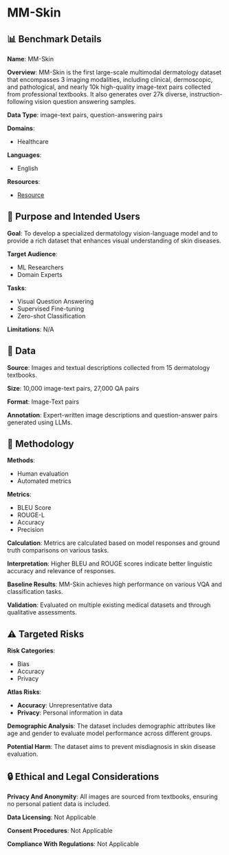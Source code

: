 # MM-Skin

## 📊 Benchmark Details

**Name**: MM-Skin

**Overview**: MM-Skin is the first large-scale multimodal dermatology dataset that encompasses 3 imaging modalities, including clinical, dermoscopic, and pathological, and nearly 10k high-quality image-text pairs collected from professional textbooks. It also generates over 27k diverse, instruction-following vision question answering samples.

**Data Type**: image-text pairs, question-answering pairs

**Domains**:
- Healthcare

**Languages**:
- English

**Resources**:
- [Resource](https://arxiv.org/abs/2505.06152)

## 🎯 Purpose and Intended Users

**Goal**: To develop a specialized dermatology vision-language model and to provide a rich dataset that enhances visual understanding of skin diseases.

**Target Audience**:
- ML Researchers
- Domain Experts

**Tasks**:
- Visual Question Answering
- Supervised Fine-tuning
- Zero-shot Classification

**Limitations**: N/A

## 💾 Data

**Source**: Images and textual descriptions collected from 15 dermatology textbooks.

**Size**: 10,000 image-text pairs, 27,000 QA pairs

**Format**: Image-Text pairs

**Annotation**: Expert-written image descriptions and question-answer pairs generated using LLMs.

## 🔬 Methodology

**Methods**:
- Human evaluation
- Automated metrics

**Metrics**:
- BLEU Score
- ROUGE-L
- Accuracy
- Precision

**Calculation**: Metrics are calculated based on model responses and ground truth comparisons on various tasks.

**Interpretation**: Higher BLEU and ROUGE scores indicate better linguistic accuracy and relevance of responses.

**Baseline Results**: MM-Skin achieves high performance on various VQA and classification tasks.

**Validation**: Evaluated on multiple existing medical datasets and through qualitative assessments.

## ⚠️ Targeted Risks

**Risk Categories**:
- Bias
- Accuracy
- Privacy

**Atlas Risks**:
- **Accuracy**: Unrepresentative data
- **Privacy**: Personal information in data

**Demographic Analysis**: The dataset includes demographic attributes like age and gender to evaluate model performance across different groups.

**Potential Harm**: The dataset aims to prevent misdiagnosis in skin disease evaluation.

## 🔒 Ethical and Legal Considerations

**Privacy And Anonymity**: All images are sourced from textbooks, ensuring no personal patient data is included.

**Data Licensing**: Not Applicable

**Consent Procedures**: Not Applicable

**Compliance With Regulations**: Not Applicable
